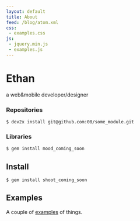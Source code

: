 ```yaml
---
layout: default
title: About
feed: /blog/atom.xml
css:
 - examples.css
js:
 - jquery.min.js
 - examples.js
---
```


# Ethan

a web&mobile developer/designer



### Repositories

    $ dev2x install git@github.com:08/some_module.git

### Libraries

    $ gem install mood_coming_soon

## Install

    $ gem install shoot_coming_soon


<!--

## Donate

* <a href= "http://www">![Alipay][alipay-png]</a>

* <a href= "bitcoin:14EUPectVRWzX75Jng1QSLBQhzGVWCLvPM?lab=ethan">![Bitcoin][bitcoin-svg]</a> [14EUPectVRWzX75Jng1QSLBQhzGVWCLvPM](bitcoin:14EUPectVRWzX75Jng1QSLBQhzGVWCLvPM?lab=ethan)

* <a href= "https://www.paypal.com/cgi-bin/webscr?cmd=_donations&business=yodaof%40gmail%2ecom&lc=C2&no_note=0&currency_code=USD&bn=PP%2dDonationsBF%3abtn_donateCC_LG%2egif%3aNonHostedGuest">![PayPal][paypal-gif]</a>

-->

## Examples

A couple of [examples](/examples/) of things.

<ul id="examples">
  <!-- Random Examples -->
</ul>

[Bitcoins]: http://bitcoin.org/


[alipay-png]: https://img.alipay.com/sys/personalprod/style/mc/btn-index.png
[bitcoin-svg]: http://bitcoin.org/img/logotop.svg
[paypal-gif]: https://www.paypal.com/en_US/i/btn/btn_dg_pay_w_paypal.gif
